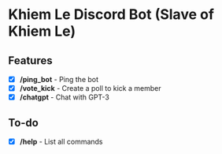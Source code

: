 # Khiem Le Discord Bot (Slave of Khiem Le)

## Features

- [x] **/ping_bot** - Ping the bot
- [x] **/vote_kick** - Create a poll to kick a member
- [x] **/chatgpt** - Chat with GPT-3

## To-do

- [x] **/help** - List all commands
